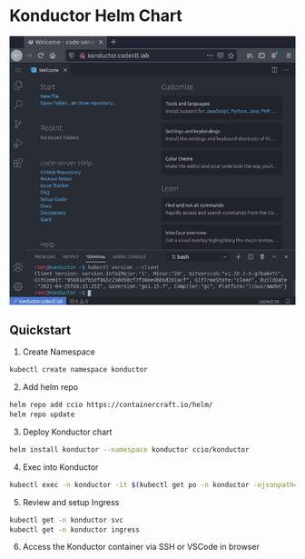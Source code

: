 # Konductor Helm Chart
![screenshot1](./pages/vscode-server.png)

## Quickstart
    
1. Create Namespace
```sh
kubectl create namespace konductor
```

2. Add helm repo
```sh
helm repo add ccio https://containercraft.io/helm/
helm repo update
```

3. Deploy Konductor chart
```sh
helm install konductor --namespace konductor ccio/konductor 
```

4. Exec into Konductor
```sh
kubectl exec -n konductor -it $(kubectl get po -n konductor -ojsonpath='{.items[*].metadata.name}') -- connect
```

5. Review and setup Ingress 
```sh
kubectl get -n konductor svc
kubectl get -n konductor ingress
```

6. Access the Konductor container via SSH or VSCode in browser

